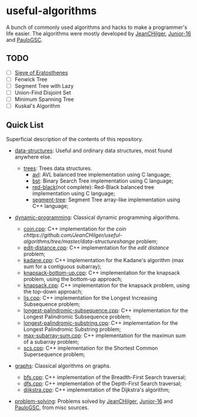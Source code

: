 # useful-algorithms
A bunch of commonly used algorithms and hacks to make a programmer's life easier.
The algorithms were mostly developed by [JeanCHilger](https://github.com/JeanCHilger), [Junior-16](https://github.com/Junior-16) and [PauloGSC](https://github.com/PauloGSC).

## TODO
- [ ] [Sieve of Eratosthenes](https://github.com/JeanCHilger/useful-algorithms/tree/master/math/sieve.cpp)
- [ ] Fenwick Tree
- [ ] Segment Tree with Lazy
- [ ] Union-Find Disjoint Set
- [ ] Minimum Spanning Tree
- [ ] Kuskal's Algorithm
## Quick List
Superficial description of the contents of this repository.
* [data-structures](https://github.com/JeanCHilger/useful-algorithms/tree/master/data-structures): Useful and ordinary data structures, most found anywhere else.
  * [trees](https://github.com/JeanCHilger/useful-algorithms/tree/master/data-structures/trees): Trees data structures.
    * [avl](https://github.com/JeanCHilger/useful-algorithms/tree/master/data-structures/trees/avl): AVL balanced tree implementation using C language;
    * [bst](https://github.com/JeanCHilger/useful-algorithms/tree/master/data-structures/trees/bst): Binary Search Tree implementation using C language;
    * [red-black](https://github.com/JeanCHilger/useful-algorithms/tree/master/data-structures/trees/red-black)(not complete): Red-Black balanced tree implementation using C language;
    * [segment-tree](https://github.com/JeanCHilger/useful-algorithms/tree/master/data-structures/trees/segment-tree): Segment Tree array-like implementation using C++ language;
    
* [dynamic-programming](https://github.com/JeanCHilger/useful-algorithms/tree/master/dynamic-programming): Classical dynamic programming algorithms.
  * [coin.cpp](https://github.com/JeanCHilger/useful-algorithms/blob/master/dynamic-programming/coin.cpp): C++ implementation for the *coin chttps://github.com/JeanCHilger/useful-algorithms/tree/master/data-structureshange* problem;
  * [edit-distance.cpp](https://github.com/JeanCHilger/useful-algorithms/blob/master/dynamic-programming/edit-distance.cpp): C++ implementation for the *edit distance* problem;
  * [kadane.cpp](https://github.com/JeanCHilger/useful-algorithms/blob/master/dynamic-programming/kadane.cpp): C++ implementation for the Kadane's algorithm (max sum for a contiguous subarray);
  * [knapsack-bottom-up.cpp](https://github.com/JeanCHilger/useful-algorithms/blob/master/dynamic-programming/knapsack-bottom-up.cpp): C++ implementation for the knapsack problem, using the bottom-up approach;
  * [knapsack.cpp](https://github.com/JeanCHilger/useful-algorithms/blob/master/dynamic-programming/knapsack-bottom-up.cpp): C++ implementation for the knapsack problem, using the top-down approach;
  * [lis.cpp](https://github.com/JeanCHilger/useful-algorithms/blob/master/dynamic-programming/lis.cpp): C++ implementation for the Longest Increasing Subsequence problem;
  * [longest-palindromic-subsequence.cpp](https://github.com/JeanCHilger/useful-algorithms/blob/master/dynamic-programming/longest-palindromic-subsequence.cpp): C++ implementation for the Longest Palindromic Subsequence problem;
  * [longest-palindromic-substring.cpp](https://github.com/JeanCHilger/useful-algorithms/blob/master/dynamic-programming/longest-palindromic-substring.cpp): C++ implementation for the Longest Palindromic Substring problem;
  * [max-subarray-sum.cpp](https://github.com/JeanCHilger/useful-algorithms/blob/master/dynamic-programming/max-subarray-sum.cpp): C++ implementation for the maximun sum of a subarray problem;
  * [scs.cpp](https://github.com/JeanCHilger/useful-algorithms/blob/master/dynamic-programming/scs.cpp): C++ implementation for the Shortest Common Supersequence problem;
  
* [graphs](https://github.com/JeanCHilger/useful-algorithms/tree/master/graphs): Classical algorithms on graphs.
  * [bfs.cpp](https://github.com/JeanCHilger/useful-algorithms/blob/master/graphs/bfs.cpp): C++ implementation of the Breadth-First Search traversal;
  * [dfs.cpp](https://github.com/JeanCHilger/useful-algorithms/blob/master/graphs/dfs.cpp): C++ implementation of the Depth-First Search traversal;
  * [dijkstra.cpp](https://github.com/JeanCHilger/useful-algorithms/blob/master/graphs/dijkstra.cpp): C++ implementation of the Dijkstra's algorithm;
  
* [problem-solving](https://github.com/JeanCHilger/useful-algorithms/tree/master/problem-solving): Problems solved by [JeanCHilger](https://github.com/JeanCHilger), [Junior-16](https://github.com/Junior-16) and [PauloGSC](https://github.com/PauloGSC), from misc sources.
